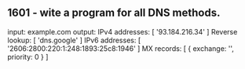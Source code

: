 ## 1601 - wite a program for all DNS methods. 
input: example.com
output: 
IPv4 addresses: [ '93.184.216.34' ]
Reverse lookup: [ 'dns.google' ]
IPv6 addresses: [ '2606:2800:220:1:248:1893:25c8:1946' ]
MX records: [ { exchange: '', priority: 0 } ]